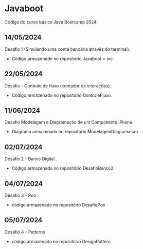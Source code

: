 # Javaboot
Código do curso básico Java Bootcamp 2024.

## 14/05/2024
Desafio 1 (Simulando uma conta bancária através do terminal).
* Código armazenado no repositório Javaboot >  src.
## 22/05/2024
Desafio - Controle de fluxo (contador de interações).
* Código armazenado no repositório ControleFluxo.
## 11/06/2024
Desafio Modelagem e Diagramação de um Componente iPhone
* Diagrama armazenado no repositório ModelagemDiagramacao
## 02/07/2024
Desafio 2 - Banco Digital
* Código armazenado no repositório DesafioBanco2
## 04/07/2024
Desafio 3  - Poo
* código armazenado no repositório DesafioPoo
## 05/07/2024
Desafio 4  - Patterns
* código armazenado no repositório DesignPattern
